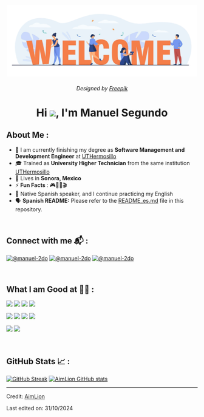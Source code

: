 <div align="center">
    <img alt="@AimLion" src="./assets/welcome.png" width="500"/>
    <h6>Designed by <a href="http://www.freepik.es/">Freepik</a></h6>
</div>
<h1 align="center">Hi <img src="https://media.giphy.com/media/hvRJCLFzcasrR4ia7z/giphy.gif" width="35">, I'm Manuel Segundo</h1>

## About Me :

- 🏫 I am currently finishing my degree as **Software Management and Development Engineer** at [UTHermosillo](http://www.uthermosillo.edu.mx)
- 🎓 Trained as **University Higher Technician** from the same institution [UTHermosillo](http://www.uthermosillo.edu.mx)
- 🏡 Lives in **Sonora, Mexico**
- ⚡ **Fun Facts** : 🎮🎼🥁🎬
- 💬 Native Spanish speaker, and I continue practicing my English
- 🗣 **Spanish README:** Please refer to the [README_es.md](./docs/README_es.md) file in this repository.

<br>

## Connect with me 📬 :

[![@manuel-2do](https://img.icons8.com/fluency/48/000000/instagram-new.png "@manuel-2do")](https://www.instagram.com/leonm2do/)
[![@manuel-2do](https://img.icons8.com/fluency/48/000000/linkedin.png "@manuel-2do")](https://www.linkedin.com/in/manuel-2do/)
[![@manuel-2do](https://img.icons8.com/fluency/48/000000/apple-mail.png "maximus.jasso@gmail.com")](mailto:maximus.jasso@gmail.com?subject=Consult%20from%20your%20README&body=)

<br>

## What I am Good at 🧑‍💻 :

<img src="https://img.icons8.com/color/48/000000/flutter.png"/> <img src="https://img.icons8.com/color/48/000000/figma.png"/> <img src="https://img.icons8.com/?size=48&id=13631&format=png"/> <img src="https://img.icons8.com/color/48/000000/canva.png"/>

<img src="https://img.icons8.com/color/48/000000/mysql-logo.png"/> <img src="https://img.icons8.com/color/48/000000/mongodb.png"/> <img src="https://img.icons8.com/color/48/000000/firebase.png"/> <img src="https://img.icons8.com/officel/48/000000/php-logo.png"/> 

<img src="https://img.icons8.com/color/48/000000/npm.png"/> <img src="https://img.icons8.com/fluency/48/000000/python.png"/>

<br>

## GitHub Stats 📈 :

[![GitHub Streak](https://github-readme-streak-stats.herokuapp.com?user=AimLion&theme=algolia)](https://git.io/streak-stats)
[![AimLion GitHub stats](https://github-readme-stats.vercel.app/api?username=AimLion&theme=algolia)](https://github.com/AimLion/github-readme-stats)

---

Credit: [AimLion](https://github.com/AimLion)

Last edited on: 31/10/2024

